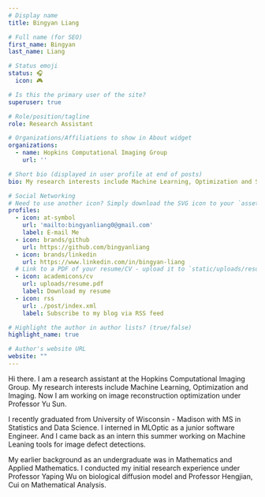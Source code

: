 ```yaml
---
# Display name
title: Bingyan Liang

# Full name (for SEO)
first_name: Bingyan
last_name: Liang

# Status emoji
status: 🎧
  icon: 🎮

# Is this the primary user of the site?
superuser: true

# Role/position/tagline
role: Research Assistant

# Organizations/Affiliations to show in About widget
organizations:
  - name: Hopkins Computational Imaging Group
    url: ''

# Short bio (displayed in user profile at end of posts)
bio: My research interests include Machine Learning, Optimization and Stochastic Process.

# Social Networking
# Need to use another icon? Simply download the SVG icon to your `assets/media/icons/` folder.
profiles:
  - icon: at-symbol
    url: 'mailto:bingyanliang0@gmail.com'
    label: E-mail Me
  - icon: brands/github
    url: https://github.com/bingyanliang
  - icon: brands/linkedin
    url: https://www.linkedin.com/in/bingyan-liang
  # Link to a PDF of your resume/CV - upload it to `static/uploads/resume.pdf`
  - icon: academicons/cv
    url: uploads/resume.pdf
    label: Download my resume
  - icon: rss
    url: ./post/index.xml
    label: Subscribe to my blog via RSS feed

# Highlight the author in author lists? (true/false)
highlight_name: true

# Author's website URL
website: ""
---
```


Hi there. I am a research assistant at the Hopkins Computational Imaging Group. My research interests include
Machine Learning, Optimization and Imaging. Now I am working on image reconstruction optimization under Professor Yu Sun.

I recently graduated from University of Wisconsin - Madison with MS in Statistics and Data Science. I interned in MLOptic 
as a junior software Engineer. And I came back as an intern this summer working on Machine Leaning tools for image defect detections.

My earlier background as an undergraduate was in Mathematics and Applied Mathematics. I conducted my initial research experience 
under Professor Yaping Wu on biological diffusion model and Professor Hengjian, Cui on Mathematical Analysis.
